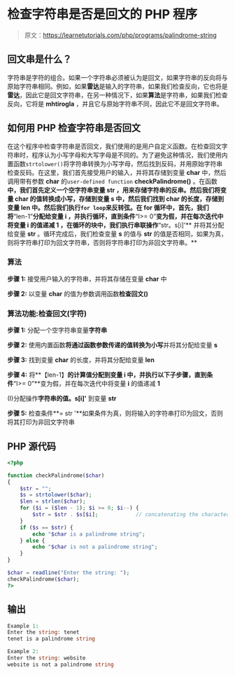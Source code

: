 # 检查字符串是否是回文的 PHP 程序

> 原文：<https://learnetutorials.com/php/programs/palindrome-string>

## 回文串是什么？

字符串是字符的组合。如果一个字符串必须被认为是回文，如果字符串的反向将与原始字符串相同。例如，如果**雷达**是输入的字符串，如果我们检查反向，它也将是**雷达**，因此它是回文字符串，在另一种情况下，如果**算法**是字符串，如果我们检查反向，它将是 **mhtirogla** ，并且它与原始字符串不同，因此它不是回文字符串。

## 如何用 PHP 检查字符串是否回文

在这个程序中检查字符串是否回文，我们使用的是用户自定义函数。在检查回文字符串时，程序认为小写字母和大写字母是不同的。为了避免这种情况，我们使用内置函数`strtolower()`将字符串转换为小写字母，然后找到反码，并用原始字符串检查反码。在这里，我们首先接受用户的输入，并将其存储到变量 **char** 中，然后调用带有参数 **char** 的`user-defined function` **checkPalindrome()** 。在函数**中，我们首先定义一个空字符串变量 **str** ，用来存储字符串的反串。然后我们将变量 **char** 的值转换成小写，存储到变量 **s** 中，然后我们找到 **char** 的长度，存储到变量 **len** 中。然后我们执行`for loop`来反转弦。在 for 循环中，首先，我们将**“len-1”**分配给变量 **i** ，并执行循环，直到条件**“I>= 0”**变为假，并在每次迭代中将变量 **i** 的值递减 **1** ，在循环的块中，我们执行串联操作**“str。s[i]'** 并将其分配给变量 **str** 。循环完成后，我们检查变量 **s** 的值与 **str** 的值是否相同，如果为真，则将字符串打印为回文字符串，否则将字符串打印为非回文字符串。**

### 算法

**步骤 1:** 接受用户输入的字符串，并将其存储在变量 **char** 中

**步骤 2:** 以变量 **char** 的值为参数调用函数**检查回文()**

### 算法功能:**检查回文(字符)**

**步骤 1:** 分配一个空字符串变量**字符串**

**步骤 2:** 使用内置函数**将通过函数参数传递的值转换为小写**并将其分配给变量 **s**

**步骤 3:** 找到变量 **char** 的长度，并将其分配给变量 **len**

**步骤 4:** 将**【len-1】**的计算值分配到变量 **i** 中，并执行以下子步骤，直到条件**“I>= 0”**变为假，并在每次迭代中将变量 **i** 的值递减 **1**

(I)分配操作**字符串的值。s[i]'** 到变量 **str**

**步骤 5:** 检查条件**= str '**如果条件为真，则将输入的字符串打印为回文，否则将其打印为非回文字符串

## PHP 源代码

```php
<?php

function checkPalindrome($char)
{
    $str = "";
    $s = strtolower($char);
    $len = strlen($char);
    for ($i = ($len - 1); $i >= 0; $i--) {
        $str = $str . $s[$i];            // concatenating the character of each index with the value of variable str
    }
    if ($s == $str) {
        echo "$char is a palindrome string";
    } else {
        echo "$char is not a palindrome string";
    }
}

$char = readline("Enter the string: ");
checkPalindrome($char);
?>

```

## 输出

```php
Example 1:
Enter the string: tenet
tenet is a palindrome string

Example 2:
Enter the string: website
website is not a palindrome string
```